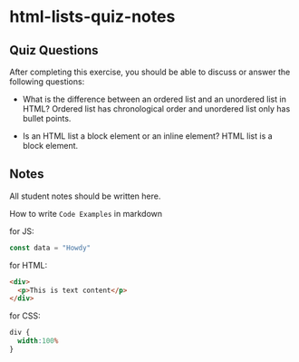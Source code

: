 # html-lists-quiz-notes

## Quiz Questions

After completing this exercise, you should be able to discuss or answer the following questions:

- What is the difference between an ordered list and an unordered list in HTML?
Ordered list has chronological order and unordered list only has bullet points.

- Is an HTML list a block element or an inline element?
HTML list is a block element.


## Notes

All student notes should be written here.


How to write `Code Examples` in markdown

for JS:
```javascript
const data = "Howdy"
```

for HTML:
```html
<div>
  <p>This is text content</p>
</div>
```

for CSS:
```css
div {
  width:100%
}
```
